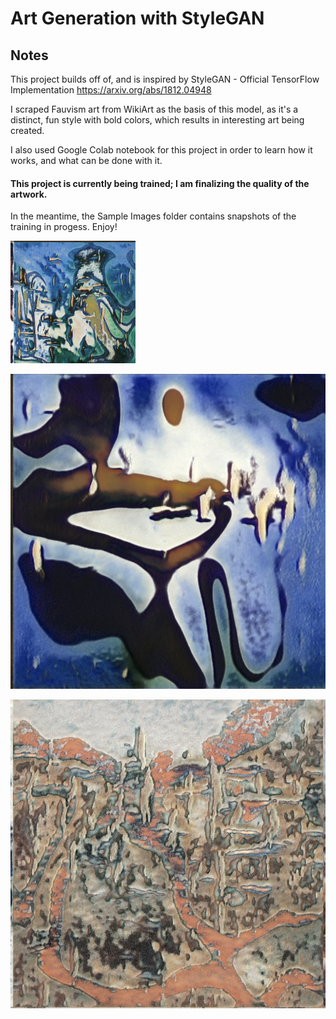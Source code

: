# Art Generation with StyleGAN

## Notes
This project builds off of, and is inspired by StyleGAN - Official TensorFlow Implementation https://arxiv.org/abs/1812.04948

I scraped Fauvism art from WikiArt as the basis of this model, as it's a distinct, fun style with bold colors, which results in interesting art being created.

I also used Google Colab notebook for this project in order to learn how it works, and what can be done with it.

#### This project is currently being trained; I am finalizing the quality of the artwork.

In the meantime, the Sample Images folder contains snapshots of the training in progess. Enjoy!

<img src="https://github.com/heavenstobetsy/ArtGenerationwithStyleGan/blob/master/Sample%20Images/fakes_close_up1.png" alt="Fakes1" width="200"/>

![Fakes2](https://github.com/heavenstobetsy/ArtGenerationwithStyleGan/blob/master/Sample%20Images/fakes_close_up2.png)

![Fakes3](https://github.com/heavenstobetsy/ArtGenerationwithStyleGan/blob/master/Sample%20Images/fakes_close_up3.png)
